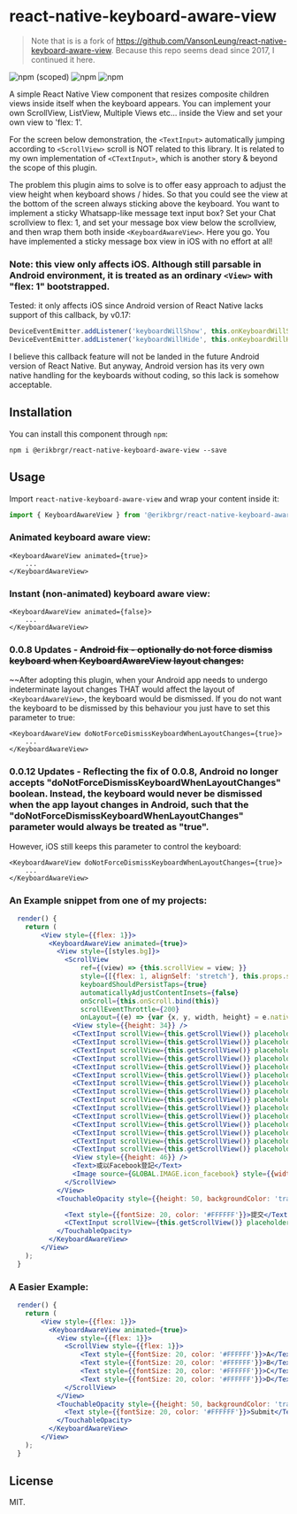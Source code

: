 # react-native-keyboard-aware-view

> Note that is is a fork of https://github.com/VansonLeung/react-native-keyboard-aware-view. Because this repo seems dead since 2017, I continued it here.

![npm (scoped)](https://img.shields.io/npm/v/@erikbrgr/react-native-keyboard-aware-view)
![npm](https://img.shields.io/npm/dm/@erikbrgr/react-native-keyboard-aware-view)
![npm](https://img.shields.io/npm/dt/@erikbrgr/react-native-keyboard-aware-view)

A simple React Native View component that resizes composite children views inside itself when the keyboard appears. You can implement your own ScrollView, ListView, Multiple Views etc... inside the View and set your own view to 'flex: 1'. 

For the screen below demonstration, the ``<TextInput>`` automatically jumping according to ``<ScrollView>`` scroll is NOT related to this library. It is related to my own implementation of ``<CTextInput>``, which is another story & beyond the scope of this plugin.

The problem this plugin aims to solve is to offer easy approach to adjust the view height when keyboard shows / hides. So that you could see the view at the bottom of the screen always sticking above the keyboard. You want to implement a sticky Whatsapp-like message text input box? Set your Chat scrollview to flex: 1, and set your message box view below the scrollview, and then wrap them both inside ``<KeyboardAwareView>``. Here you go. You have implemented a sticky message box view in iOS with no effort at all!

### Note: this view only affects iOS. Although still parsable in Android environment, it is treated as an ordinary ``<View>`` with "flex: 1" bootstrapped.

Tested: it only affects iOS since Android version of React Native lacks support of this callback, by v0.17:

```javascript
DeviceEventEmitter.addListener('keyboardWillShow', this.onKeyboardWillShow.bind(this))
DeviceEventEmitter.addListener('keyboardWillHide', this.onKeyboardWillHide.bind(this))
```

I believe this callback feature will not be landed in the future Android version of React Native. But anyway, Android version has its very own native handling for the keyboards without coding, so this lack is somehow acceptable.

## Installation
You can install this component through ``npm``:

```shell
npm i @erikbrgr/react-native-keyboard-aware-view --save
```

## Usage
Import ``react-native-keyboard-aware-view`` and wrap your content inside
it:

```js
import { KeyboardAwareView } from '@erikbrgr/react-native-keyboard-aware-view'
```

### Animated keyboard aware view:
```usage
<KeyboardAwareView animated={true}>
	...
</KeyboardAwareView>
```

### Instant (non-animated) keyboard aware view:
```usage
<KeyboardAwareView animated={false}>
	...
</KeyboardAwareView>
```


### 0.0.8 Updates - ~~Android fix - optionally do not force dismiss keyboard when KeyboardAwareView layout changes:~~
~~After adopting this plugin, when your Android app needs to undergo indeterminate layout changes THAT would affect the layout of ```<KeyboardAwareView>```, the keyboard would be dismissed. If you do not want the keyboard to be dismissed by this behaviour you just have to set this parameter to true:
```usage
<KeyboardAwareView doNotForceDismissKeyboardWhenLayoutChanges={true}>
	...
</KeyboardAwareView>
```

### 0.0.12 Updates - Reflecting the fix of 0.0.8, Android no longer accepts "doNotForceDismissKeyboardWhenLayoutChanges" boolean. Instead, the keyboard would never be dismissed when the app layout changes in Android, such that the "doNotForceDismissKeyboardWhenLayoutChanges" parameter would always be treated as "true".

However, iOS still keeps this parameter to control the keyboard:
```usage
<KeyboardAwareView doNotForceDismissKeyboardWhenLayoutChanges={true}>
	...
</KeyboardAwareView>
```



### An Example snippet from one of my projects:
```jsx
  render() {
    return (
        <View style={{flex: 1}}>
          <KeyboardAwareView animated={true}>
            <View style={[styles.bg]}>
              <ScrollView
                  ref={(view) => {this.scrollView = view; }}
                  style={[{flex: 1, alignSelf: 'stretch'}, this.props.style]}
                  keyboardShouldPersistTaps={true}
                  automaticallyAdjustContentInsets={false}
                  onScroll={this.onScroll.bind(this)}
                  scrollEventThrottle={200}
                  onLayout={(e) => {var {x, y, width, height} = e.nativeEvent.layout; console.log(height); }}>
                <View style={{height: 34}} />
                <CTextInput scrollView={this.getScrollView()} placeholder="登記名稱"/>
                <CTextInput scrollView={this.getScrollView()} placeholder="電郵"/>
                <CTextInput scrollView={this.getScrollView()} placeholder="電話"/>
                <CTextInput scrollView={this.getScrollView()} placeholder="登記名稱"/>
                <CTextInput scrollView={this.getScrollView()} placeholder="電郵"/>
                <CTextInput scrollView={this.getScrollView()} placeholder="電話"/>
                <CTextInput scrollView={this.getScrollView()} placeholder="登記名稱"/>
                <CTextInput scrollView={this.getScrollView()} placeholder="電郵"/>
                <CTextInput scrollView={this.getScrollView()} placeholder="電話"/>
                <CTextInput scrollView={this.getScrollView()} placeholder="登記名稱"/>
                <CTextInput scrollView={this.getScrollView()} placeholder="電郵"/>
                <CTextInput scrollView={this.getScrollView()} placeholder="電話"/>
                <CTextInput scrollView={this.getScrollView()} placeholder="登記名稱"/>
                <CTextInput scrollView={this.getScrollView()} placeholder="電郵"/>
                <CTextInput scrollView={this.getScrollView()} placeholder="電話"/>
                <View style={{height: 46}} />
                <Text>或以Facebook登記</Text>
                <Image source={GLOBAL.IMAGE.icon_facebook} style={{width: 50, height: 50}} />
              </ScrollView>
            </View>
            <TouchableOpacity style={{height: 50, backgroundColor: 'transparent', alignItems: 'center', justifyContent: 'center', alignSelf: 'stretch'}}>

              <Text style={{fontSize: 20, color: '#FFFFFF'}}>提交</Text>
              <CTextInput scrollView={this.getScrollView()} placeholder="電話"/>
            </TouchableOpacity>
          </KeyboardAwareView>
        </View>
    );
  }
```


### A Easier Example:
```jsx
  render() {
    return (
        <View style={{flex: 1}}>
          <KeyboardAwareView animated={true}>
            <View style={{flex: 1}}>
              <ScrollView style={{flex: 1}}>
	              <Text style={{fontSize: 20, color: '#FFFFFF'}}>A</Text>
	              <Text style={{fontSize: 20, color: '#FFFFFF'}}>B</Text>
	              <Text style={{fontSize: 20, color: '#FFFFFF'}}>C</Text>
	              <Text style={{fontSize: 20, color: '#FFFFFF'}}>D</Text>
              </ScrollView>
            </View>
            <TouchableOpacity style={{height: 50, backgroundColor: 'transparent', alignItems: 'center', justifyContent: 'center', alignSelf: 'stretch'}}>
              <Text style={{fontSize: 20, color: '#FFFFFF'}}>Submit</Text>
            </TouchableOpacity>
          </KeyboardAwareView>
        </View>
    );
  }
```


## License

MIT.
